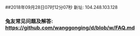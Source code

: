 ##2018年09月28日07时12分07秒 新址: 104.248.103.128
### 兔友常见问题及解答: https://github.com/wanggonging/d/blob/w/FAQ.md
